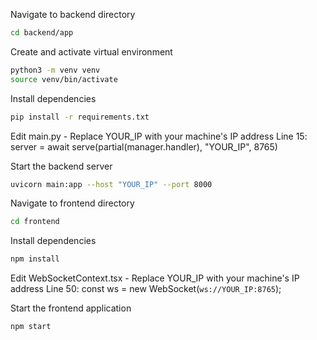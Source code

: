 Navigate to backend directory
```bash
cd backend/app
```
Create and activate virtual environment
```bash
python3 -m venv venv
source venv/bin/activate
```
Install dependencies
```bash
pip install -r requirements.txt
```

Edit main.py - Replace YOUR_IP with your machine's IP address
Line 15: server = await serve(partial(manager.handler), "YOUR_IP", 8765)

Start the backend server

```bash
uvicorn main:app --host "YOUR_IP" --port 8000
```
Navigate to frontend directory
```bash
cd frontend
```
Install dependencies
```bash
npm install
```
Edit WebSocketContext.tsx - Replace YOUR_IP with your machine's IP address
Line 50: const ws = new WebSocket(`ws://YOUR_IP:8765`);

Start the frontend application
```bash
npm start
```
